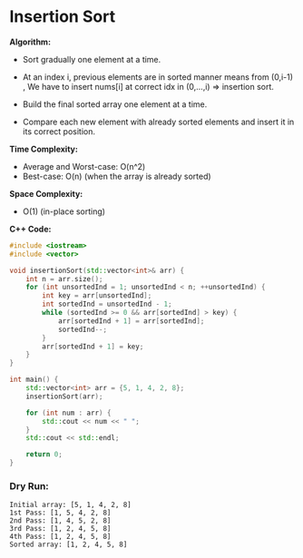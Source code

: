 # Insertion Sort

**Algorithm:**

-   Sort gradually one element at a time.
-   At an index i, previous elements are in sorted manner means from (0,i-1) , We have to insert nums[i] at correct idx in (0,...,i) => insertion sort.

-   Build the final sorted array one element at a time.
-   Compare each new element with already sorted elements and insert it in its correct position.

**Time Complexity:**

-   Average and Worst-case: O(n^2)
-   Best-case: O(n) (when the array is already sorted)

**Space Complexity:**

-   O(1) (in-place sorting)

**C++ Code:**

```cpp
#include <iostream>
#include <vector>

void insertionSort(std::vector<int>& arr) {
    int n = arr.size();
    for (int unsortedInd = 1; unsortedInd < n; ++unsortedInd) {
        int key = arr[unsortedInd];
        int sortedInd = unsortedInd - 1;
        while (sortedInd >= 0 && arr[sortedInd] > key) {
            arr[sortedInd + 1] = arr[sortedInd];
            sortedInd--;
        }
        arr[sortedInd + 1] = key;
    }
}

int main() {
    std::vector<int> arr = {5, 1, 4, 2, 8};
    insertionSort(arr);

    for (int num : arr) {
        std::cout << num << " ";
    }
    std::cout << std::endl;

    return 0;
}
```

### Dry Run:

```
Initial array: [5, 1, 4, 2, 8]
1st Pass: [1, 5, 4, 2, 8]
2nd Pass: [1, 4, 5, 2, 8]
3rd Pass: [1, 2, 4, 5, 8]
4th Pass: [1, 2, 4, 5, 8]
Sorted array: [1, 2, 4, 5, 8]
```

